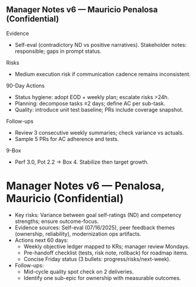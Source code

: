 ## Manager Notes v6 — Mauricio Penalosa (Confidential)

Evidence
- Self-eval (contradictory ND vs positive narratives). Stakeholder notes: responsible; gaps in prompt status.

Risks
- Medium execution risk if communication cadence remains inconsistent.

90-Day Actions
- Status hygiene: adopt EOD + weekly plan; escalate risks >24h.
- Planning: decompose tasks ≤2 days; define AC per sub-task.
- Quality: introduce unit test baseline; PRs include coverage snapshot.

Follow-ups
- Review 3 consecutive weekly summaries; check variance vs actuals.
- Sample 5 PRs for AC adherence and tests.

9-Box
- Perf 3.0, Pot 2.2 → Box 4. Stabilize then target growth.
# Manager Notes v6 — Penalosa, Mauricio (Confidential)

- Key risks: Variance between goal self-ratings (ND) and competency strengths; ensure outcome-focus.
- Evidence sources: Self-eval (07/16/2025), peer feedback themes (ownership, reliability), modernization ops artifacts.
- Actions next 60 days:
  - Weekly objective ledger mapped to KRs; manager review Mondays.
  - Pre-handoff checklist (tests, risk note, rollback) for roadmap items.
  - Concise Friday status (3 bullets: progress/risks/next-week).
- Follow-ups:
  - Mid-cycle quality spot check on 2 deliveries.
  - Identify one sub-epic for ownership with measurable outcomes.
